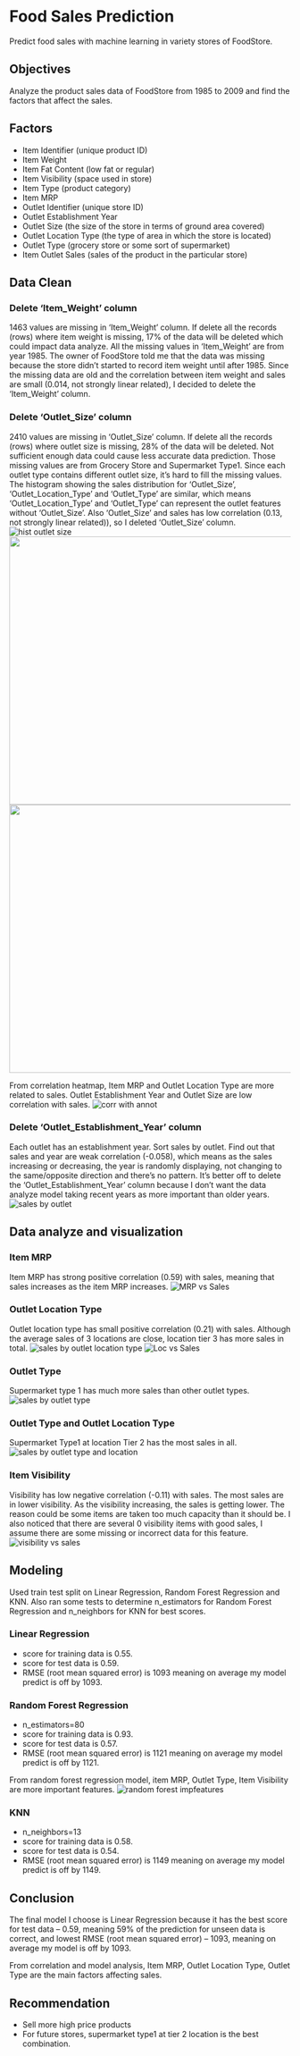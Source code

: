 # Food Sales Prediction
Predict food sales with machine learning in variety stores of FoodStore.

## Objectives
Analyze the product sales data of FoodStore from 1985 to 2009 and find the factors that affect the sales.

## Factors
- Item Identifier (unique product ID)
- Item Weight
- Item Fat Content (low fat or regular)
- Item Visibility (space used in store)
- Item Type (product category)
- Item MRP
- Outlet Identifier (unique store ID)
- Outlet Establishment Year
- Outlet Size (the size of the store in terms of ground area covered)
- Outlet Location Type (the type of area in which the store is located)
- Outlet Type (grocery store or some sort of supermarket)
- Item Outlet Sales (sales of the product in the particular store)

## Data Clean
### Delete ‘Item_Weight’ column
1463 values are missing in ‘Item_Weight’ column. If delete all the records (rows) where item weight is missing, 17% of the data will be deleted which could impact data analyze. All the missing values in ‘Item_Weight’ are from year 1985. The owner of FoodStore told me that the data was missing because the store didn’t started to record item weight until after 1985. Since the missing data are old and the correlation between item weight and sales are small (0.014, not strongly linear related), I decided to delete the ‘Item_Weight’ column.
### Delete ‘Outlet_Size’ column
2410 values are missing in ‘Outlet_Size’ column. If delete all the records (rows) where outlet size is missing, 28% of the data will be deleted. Not sufficient enough data could cause less accurate data prediction. Those missing values are from Grocery Store and Supermarket Type1. Since each outlet type contains different outlet size, it’s hard to fill the missing values. The histogram showing the sales distribution for ‘Outlet_Size’, ‘Outlet_Location_Type’ and ‘Outlet_Type’ are similar, which means ‘Outlet_Location_Type’ and ‘Outlet_Type’ can represent the outlet features without ‘Outlet_Size’. Also ‘Outlet_Size’ and sales has low correlation (0.13, not strongly linear related)), so I deleted ‘Outlet_Size’ column.
![hist outlet size](https://user-images.githubusercontent.com/82603737/120882587-a426d100-c58d-11eb-8381-bb6f8aee1a76.png)
<img src="https://user-images.githubusercontent.com/82603737/120882589-af79fc80-c58d-11eb-929e-dbff2bd74974.png" width="640" height="480"/>
<img src="https://user-images.githubusercontent.com/82603737/120882596-b4d74700-c58d-11eb-8e72-1ab4f86afbcb.png" width="640" height="480"/>


From correlation heatmap, Item MRP and Outlet Location Type are more related to sales. Outlet Establishment Year and Outlet Size are low correlation with sales.
![corr with annot](https://user-images.githubusercontent.com/82603737/120882886-295eb580-c58f-11eb-877c-9a426d51a3bd.png)
### Delete ‘Outlet_Establishment_Year’ column
Each outlet has an establishment year. Sort sales by outlet. Find out that sales and year are weak correlation (-0.058), which means as the sales increasing or decreasing, the year is randomly displaying, not changing to the same/opposite direction and there’s no pattern. It’s better off to delete the ‘Outlet_Establishment_Year’ column because I don’t want the data analyze model taking recent years as more important than older years. 
![sales by outlet](https://user-images.githubusercontent.com/82603737/120882927-54e1a000-c58f-11eb-8da6-cb624fd850e1.png)

## Data analyze and visualization 
### Item MRP
Item MRP has strong positive correlation (0.59) with sales, meaning that sales increases as the item MRP increases.
![MRP vs Sales](https://user-images.githubusercontent.com/82603737/120882973-88bcc580-c58f-11eb-8bc3-9014574cfee2.png)
### Outlet Location Type
Outlet location type has small positive correlation (0.21) with sales. Although the average sales of 3 locations are close, location tier 3 has more sales in total.
![sales by outlet location type](https://user-images.githubusercontent.com/82603737/120883004-ab4ede80-c58f-11eb-902e-e394833ea8e5.png)
![Loc vs Sales](https://user-images.githubusercontent.com/82603737/120883015-b73aa080-c58f-11eb-8f20-831a477ecf3f.png)
### Outlet Type
Supermarket type 1 has much more sales than other outlet types. 
![sales by outlet type](https://user-images.githubusercontent.com/82603737/120883036-d0dbe800-c58f-11eb-973e-df58cc6a49e0.png)
### Outlet Type and Outlet Location Type
Supermarket Type1 at location Tier 2 has the most sales in all.
![sales by outlet type and location](https://user-images.githubusercontent.com/82603737/120883049-e0f3c780-c58f-11eb-866f-176941bdd9fc.png)
### Item Visibility
Visibility has low negative correlation (-0.11) with sales. The most sales are in lower visibility. As the visibility increasing, the sales is getting lower. The reason could be some items are taken too much capacity than it should be. I also noticed that there are several 0 visibility items with good sales, I assume there are some missing or incorrect data for this feature. 
![visibility vs sales](https://user-images.githubusercontent.com/82603737/120883064-f10ba700-c58f-11eb-96b5-29b304ed37b2.png)

## Modeling
Used train test split on Linear Regression, Random Forest Regression and KNN. Also ran some tests to determine n_estimators for Random Forest Regression and n_neighbors for KNN for best scores. 
### Linear Regression
- score for training data is 0.55.
- score for test data is 0.59.
- RMSE (root mean squared error) is 1093 meaning on average my model predict is off by 1093.

### Random Forest Regression
- n_estimators=80
- score for training data is 0.93.
- score for test data is 0.57.
- RMSE (root mean squared error) is 1121 meaning on average my model predict is off by 1121.

From random forest regression model, item MRP, Outlet Type, Item Visibility are more important features.
![random forest impfeatures](https://user-images.githubusercontent.com/82603737/120883090-18627400-c590-11eb-9b80-62fc2ad26ba3.png)
### KNN
- n_neighbors=13
- score for training data is 0.58.
- score for test data is 0.54.
- RMSE (root mean squared error) is 1149 meaning on average my model predict is off by 1149.
## Conclusion
The final model I choose is Linear Regression because it has the best score for test data – 0.59, meaning 59% of the prediction for unseen data is correct, and lowest RMSE (root mean squared error) – 1093, meaning on average my model is off by 1093. 

From correlation and model analysis, Item MRP, Outlet Location Type, Outlet Type are the main factors affecting sales. 
## Recommendation
- Sell more high price products
- For future stores, supermarket type1 at tier 2 location is the best combination. 



